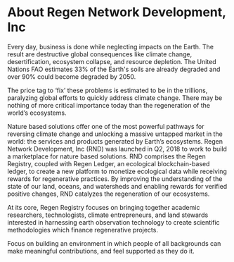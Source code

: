 # About Regen Network Development, Inc

Every day, business is done while neglecting impacts on the Earth. The result are destructive global consequences like climate change, desertification, ecosystem collapse, and resource depletion. The United Nations FAO estimates 33% of the Earth's soils are already degraded and over 90% could become degraded by 2050.

The price tag to ‘fix’ these problems is estimated to be in the trillions, paralyzing global efforts to quickly address climate change. There may be nothing of more critical importance today than the regeneration of the world’s ecosystems.

Nature based solutions offer one of the most powerful pathways for reversing climate change and unlocking a massive untapped market in the world: the services and products generated by Earth’s ecosystems. Regen Network Development, Inc (RND) was launched in Q2, 2018 to work to build a marketplace for nature based solutions. RND comprises the Regen Registry, coupled with Regen Ledger, an ecological blockchain-based ledger, to create a new platform to monetize ecological data while receiving rewards for regenerative practices. By improving the understanding of the state of our land, oceans, and watersheds and enabling rewards for verified positive changes, RND catalyzes the regeneration of our ecosystems.

At its core, Regen Registry focuses on bringing together academic researchers, technologists, climate entrepreneurs, and land stewards interested in harnessing earth observation technology to create scientific methodologies which finance regenerative projects.

Focus on building an environment in which people of all backgrounds can make meaningful contributions, and feel supported as they do it.
